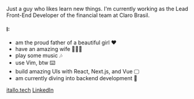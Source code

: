 Just a guy who likes learn new things.
I'm currently working as the Lead Front-End Developer of the financial team at Claro Brasil.

#### I:
  - am the proud father of a beautiful girl ❤️
  - have an amazing wife 👰🏻‍♀️
  - play some music 🎶
  - use Vim, btw ⌨️
  - build amazing UIs with React, Next.js, and Vue 🖵
  - am currently diving into backend development 🧠

[itallo.tech](https://www.itallo.tech/blog)
[LinkedIn](https://www.linkedin.com/in/itallosavieira/)
